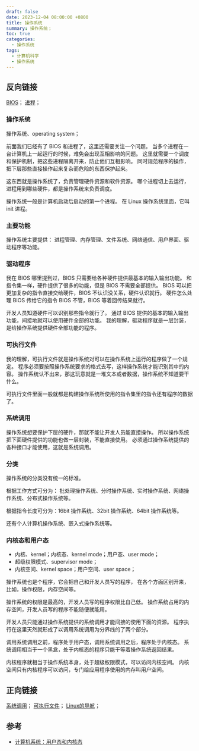 ```yaml
---
draft: false
date: 2023-12-04 08:00:00 +0800
title: 操作系统
summary: 操作系统；
toc: true
categories:
  - 操作系统
tags:
  - 计算机科学
  - 操作系统
---
```


## 反向链接

[BIOS](/post/computer-science/operating-system/BIOS)；
[进程](/post/computer-science/operating-system/进程)；

### 操作系统

操作系统、operating system；

前面我们已经有了 BIOS 和进程了，这里还需要关注一个问题。
当多个进程在一台计算机上一起运行的时候，难免会出现互相影响的问题。
这里就需要一个调度和保护机制，把这些进程隔离开来，防止他们互相影响。
同时规范程序的操作，把下层那些直接操作起来复杂而危险的东西保护起来。

这东西就是操作系统了，负责管理硬件资源和软件资源。
哪个进程切上去运行，进程用到哪些硬件，都是操作系统来负责调度。

操作系统一般是计算机启动后启动的第一个进程。
在 Linux 操作系统里面，它叫 init 进程。

### 主要功能

操作系统主要提供：
进程管理、内存管理、文件系统、网络通信、用户界面、驱动程序等功能。

### 驱动程序

我在 BIOS 哪里提到过，BIOS 只需要给各种硬件提供最基本的输入输出功能。
和指令集一样，硬件提供了很多的功能，但是 BIOS 不需要全部提供。
BIOS 可以把更加复杂的指令直接交给硬件，BIOS 不认识没关系，硬件认识就行。
硬件怎么处理 BIOS 传给它的指令 BIOS 不管，BIOS 等着回传结果就行。

开发人员知道硬件可以识别那些指令就行了。
通过 BIOS 提供的基本的输入输出功能，间接地就可以使用硬件全部的功能。
我的理解，驱动程序就是一层封装，是给操作系统提供硬件全部功能的程序。

### 可执行文件

我的理解，可执行文件就是操作系统对可以在操作系统上运行的程序做了一个规定。
程序必须要按照操作系统要求的格式去写，这样操作系统才能识别其中的内容。
操作系统认不出来，那这玩意就是一堆文本或者数据，操作系统不知道要干什么。

可执行文件里面一般就都是构建操作系统所使用的指令集里的指令还有程序的数据了。

### 系统调用

操作系统想要保护下层的硬件，那就不能让开发人员能直接操作。
所以操作系统把下面硬件提供的功能也做一层封装，不能直接使用。
必须通过操作系统提供的各种接口才能使用，这就是系统调用。

### 分类

操作系统的分类没有统一的标准。

根据工作方式可分为：
批处理操作系统、分时操作系统、实时操作系统、网络操作系统、分布式操作系统等。

根据指令长度可分为：16bit 操作系统、32bit 操作系统、64bit 操作系统等。

还有个人计算机操作系统、嵌入式操作系统等。

### 内核态和用户态

- 内核、kernel；内核态、kernel mode；用户态、user mode；
- 超级权限模式、supervisor mode；
- 内核空间、kernel space；用户空间、user space；

操作系统也是个程序，它会把自己和开发人员写的程序，
在各个方面区别开来，比如，操作权限，内存空间等。

操作系统的权限是最高的，开发人员写的程序权限比自己低。
操作系统占用的内存空间，开发人员写的程序不能随便就能用。

开发人员只能通过操作系统提供的系统调用才能间接的使用下面的资源。
程序执行在这里天然就形成了以调用系统调用为分界线的了两个部分。

调用系统调用之前，程序处于用户态，调用系统调用之后，程序处于内核态。
系统调用相当于一个黑盒，处于内核态的程序只能干等着操作系统返回结果。

内核程序就相当于操作系统本身，处于超级权限模式，可以访问内核空间。
内核空间只有内核程序可以访问，专门给应用程序使用的内存叫用户空间。

## 正向链接

[系统调用](/post/computer-science/operating-system/系统调用)；
[可执行文件](/post/computer-science/program/可执行文件)；
[Linux的导航](/post/computer-science/operating-system/linux/Linux的导航)；

## 参考

- [计算机系统：用户态和内核态](https://zhuanlan.zhihu.com/p/608775807)
